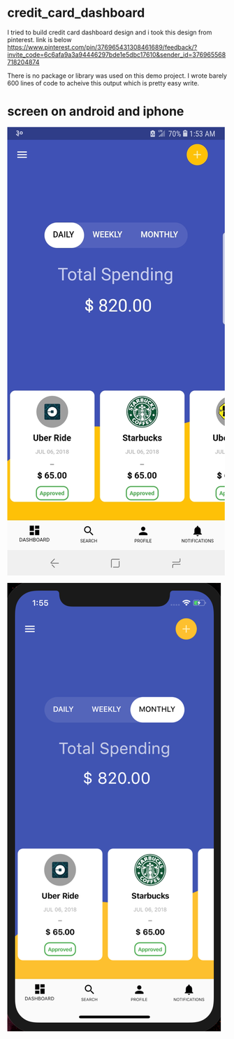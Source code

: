 # credit_card_dashboard
I tried to build credit card dashboard design and i took this design from pinterest. link is below
https://www.pinterest.com/pin/376965431308461689/feedback/?invite_code=6c6afa9a3a94446297bde1e5dbc17610&sender_id=376965568718204874 

There is no package or library was used on this demo project. 
I wrote barely 600 lines of code to acheive this output which is pretty easy write.

# screen on android and iphone 
![alt text](https://raw.githubusercontent.com/sherpa-takashu124/credit_card_dashboard/master/screenshot/Screenshot_20190114-015332%20(1).jpg)

![alt text](https://github.com/sherpa-takashu124/credit_card_dashboard/blob/master/screenshot/iphone1.png?raw=true)

